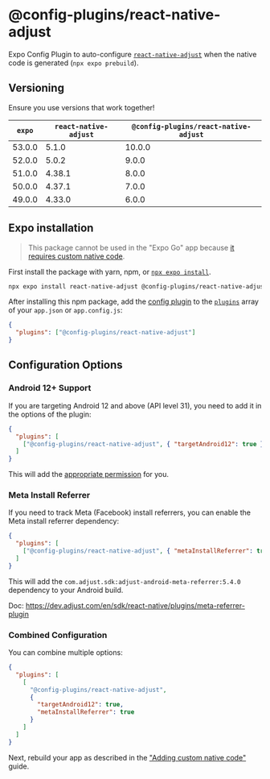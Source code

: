 # @config-plugins/react-native-adjust

Expo Config Plugin to auto-configure [`react-native-adjust`](https://www.npmjs.com/package/react-native-adjust) when the native code is generated (`npx expo prebuild`).

## Versioning

Ensure you use versions that work together!

| `expo` | `react-native-adjust` | `@config-plugins/react-native-adjust` |
| ------ | --------------------- | ------------------------------------- |
| 53.0.0 | 5.1.0                 | 10.0.0                                |
| 52.0.0 | 5.0.2                 | 9.0.0                                 |
| 51.0.0 | 4.38.1                | 8.0.0                                 |
| 50.0.0 | 4.37.1                | 7.0.0                                 |
| 49.0.0 | 4.33.0                | 6.0.0                                 |

## Expo installation

> This package cannot be used in the "Expo Go" app because [it requires custom native code](https://docs.expo.io/workflow/customizing/).

First install the package with yarn, npm, or [`npx expo install`](https://docs.expo.io/workflow/expo-cli/#expo-install).

```sh
npx expo install react-native-adjust @config-plugins/react-native-adjust
```

After installing this npm package, add the [config plugin](https://docs.expo.io/guides/config-plugins/) to the [`plugins`](https://docs.expo.io/versions/latest/config/app/#plugins) array of your `app.json` or `app.config.js`:

```json
{
  "plugins": ["@config-plugins/react-native-adjust"]
}
```

## Configuration Options

### Android 12+ Support

If you are targeting Android 12 and above (API level 31), you need to add it in the options of the plugin:

```json
{
  "plugins": [
    ["@config-plugins/react-native-adjust", { "targetAndroid12": true }]
  ]
}
```

This will add the [appropriate permission](https://github.com/adjust/react_native_sdk#add-permission-to-gather-google-advertising-id) for you.

### Meta Install Referrer

If you need to track Meta (Facebook) install referrers, you can enable the Meta install referrer dependency:

```json
{
  "plugins": [
    ["@config-plugins/react-native-adjust", { "metaInstallReferrer": true }]
  ]
}
```

This will add the `com.adjust.sdk:adjust-android-meta-referrer:5.4.0` dependency to your Android build.

Doc: https://dev.adjust.com/en/sdk/react-native/plugins/meta-referrer-plugin

### Combined Configuration

You can combine multiple options:

```json
{
  "plugins": [
    [
      "@config-plugins/react-native-adjust", 
      { 
        "targetAndroid12": true,
        "metaInstallReferrer": true
      }
    ]
  ]
}
```

Next, rebuild your app as described in the ["Adding custom native code"](https://docs.expo.io/workflow/customizing/) guide.
